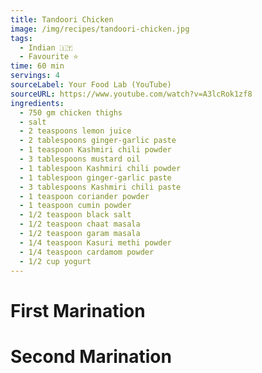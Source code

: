 ```yaml
---
title: Tandoori Chicken
image: /img/recipes/tandoori-chicken.jpg
tags:
  - Indian 🇮🇹
  - Favourite ⭐
time: 60 min
servings: 4
sourceLabel: Your Food Lab (YouTube)
sourceURL: https://www.youtube.com/watch?v=A3lcRok1zf8
ingredients:
  - 750 gm chicken thighs
  - salt
  - 2 teaspoons lemon juice
  - 2 tablespoons ginger-garlic paste
  - 1 teaspoon Kashmiri chili powder
  - 3 tablespoons mustard oil
  - 1 tablespoon Kashmiri chili powder
  - 1 tablespoon ginger-garlic paste
  - 3 tablespoons Kashmiri chili paste
  - 1 teaspoon coriander powder
  - 1 teaspoon cumin powder
  - 1/2 teaspoon black salt
  - 1/2 teaspoon chaat masala
  - 1/2 teaspoon garam masala
  - 1/4 teaspoon Kasuri methi powder
  - 1/4 teaspoon cardamom powder
  - 1/2 cup yogurt
---
```


# First Marination

# Second Marination
